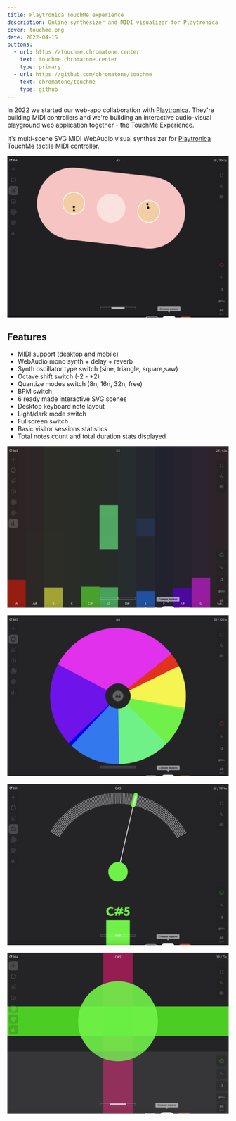 ```yaml
---
title: Playtronica TouchMe experience
description: Online synthesizer and MIDI visualizer for Playtronica
cover: touchme.png
date: 2022-04-15
buttons:
  - url: https://touchme.chromatone.center
    text: touchme.chromatone.center
    type: primary
  - url: https://github.com/chromatone/touchme
    text: chromatone/touchme
    type: github
---
```


In 2022 we started our web-app collaboration with [Playtronica](https://playtronica.com). They're building MIDI controllers and we're building an interactive audio-visual playground web application together - the TouchMe Experience.

It's multi-scene SVG MIDI WebAudio visual synthesizer for [Playtronica](https://playtronica.com) TouchMe tactile MIDI controller.

![](./pair.png)

## Features

- MIDI support (desktop and mobile)
- WebAudio mono synth + delay + reverb
- Synth oscillator type switch (sine, triangle, square,saw)
- Octave shift switch (-2 - +2)
- Quantize modes switch (8n, 16n, 32n, free)
- BPM switch
- 6 ready made interactive SVG scenes
- Desktop keyboard note layout
- Light/dark mode switch
- Fullscreen switch
- Basic visitor sessions statistics
- Total notes count and total duration stats displayed

![](./chart.png)

![](./pie.png)

![](./level.png)

![](./cross.png)
